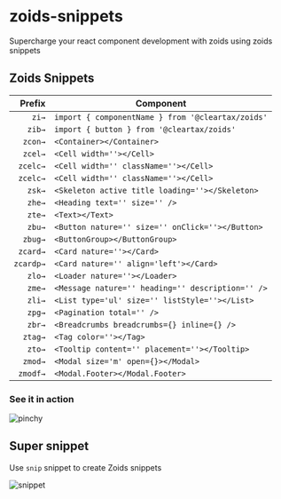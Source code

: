 # zoids-snippets

Supercharge your react component development with zoids using zoids snippets

## Zoids Snippets

|  Prefix   | Component                                           |
| ------:   | --------------------------------------------------- |
|  `zi→`    | `import { componentName } from '@cleartax/zoids'`   |
|  `zib→`   | `import { button } from '@cleartax/zoids'`          |
|  `zcon→`  | `<Container></Container>`                           |
|  `zcel→`  | `<Cell width=''></Cell>`                            |
|  `zcelc→` | `<Cell width='' className=''></Cell>`               |
|  `zcelc→` | `<Cell width='' className=''></Cell>`               |
|  `zsk→`   | `<Skeleton active title loading=''></Skeleton>`     |
|  `zhe→`   | `<Heading text='' size='' />`                       |
|  `zte→`   | `<Text></Text>`                                     |
|  `zbu→`   | `<Button nature='' size='' onClick=''></Button>`    |
|  `zbug→`  | `<ButtonGroup></ButtonGroup>`                       |
|  `zcard→` | `<Card nature=''></Card>`                           |
|  `zcardp→`| `<Card nature='' align='left'></Card>`              |
|  `zlo→`   | `<Loader nature=''></Loader>`                       |
|  `zme→`   | `<Message nature='' heading='' description='' />`   |
|  `zli→`   | `<List type='ul' size='' listStyle=''></List>`      |
|  `zpg→`   | `<Pagination total='' />`                           |
|  `zbr→`   | `<Breadcrumbs breadcrumbs={} inline={} />`          |
|  `ztag→`  | `<Tag color=''></Tag>`                              |
|  `zto→`   | `<Tooltip content='' placement=''></Tooltip>`       |
|  `zmod→`  | `<Modal size='m' open={}></Modal>`                  |
|  `zmodf→`  | `<Modal.Footer></Modal.Footer>`                    |

### See it in action

![pinchy](https://assets1.cleartax-cdn.com/cleargst-frontend/misc/1566637441_zoid-snippets.gif)

## Super snippet

Use `snip` snippet to create Zoids snippets

![snippet](https://assets1.cleartax-cdn.com/cleargst-frontend/misx/1566657235_zoids_snippet.gif)
